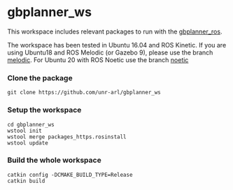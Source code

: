 # gbplanner_ws
This workspace includes relevant packages to run with the [gbplanner_ros](https://github.com/unr-arl/gbplanner_ros).

The workspace has been tested in Ubuntu 16.04 and ROS Kinetic. If you are using Ubuntu18 and ROS Melodic (or Gazebo 9), please use the branch [melodic](https://github.com/unr-arl/gbplanner_ws/tree/melodic). For Ubuntu 20 with ROS Noetic use the branch [noetic](https://github.com/unr-arl/gbplanner_ws/tree/noetic)


### Clone the package
```
git clone https://github.com/unr-arl/gbplanner_ws
```

### Setup the workspace
```
cd gbplanner_ws
wstool init
wstool merge packages_https.rosinstall
wstool update
```

### Build the whole workspace
```
catkin config -DCMAKE_BUILD_TYPE=Release
catkin build
````
